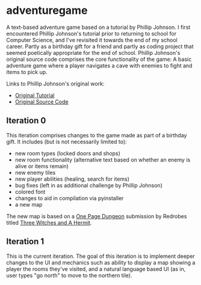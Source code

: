 ﻿# adventuregame

A text-based adventure game based on a tutorial by Phillip Johnson. I first encountered Phillip Johnson's tutorial prior to returning to school for Computer Science, and I've revisited it towards the end of my school career. Partly as a birthday gift for a friend and partly as coding project that seemed poetically appropriate for the end of school. Phillip Johnson's original source code comprises the core functionality of the game: A basic adventure game where a player navigates a cave with enemies to fight and items to pick up. 

Links to Phillip Johnson's original work:
* [Original Tutorial](https://letstalkdata.com/2014/08/how-to-write-a-text-adventure-in-python/)
* [Original Source Code](https://github.com/phillipjohnson/text-adventure-tut)

## Iteration 0

This iteration comprises changes to the game made as part of a birthday gift. It includes (but is not necessarily limited to): 
* new room types (locked doors and shops)
* new room functionality (alternative text based on whether an enemy is alive or items remain)
* new enemy tiles
* new player abilities (healing, search for items)
* bug fixes (left in as additional challenge by Phillip Johnson)
* colored font
* changes to aid in compilation via pyinstaller
* a new map

The new map is based on a [One Page Dungeon](https://www.sageadvice.eu/2016/03/22/need-an-adventure-one-page-dungeon/) submission by Redrobes titled [Three Witches and A Hermit](https://campaignwiki.org/1pdc/2010/ ).

## Iteration 1

This is the current iteration. The goal of this iteration is to implement deeper changes to the UI and mechanics such as ability to display a map showing a player the rooms they've visited, and a natural language based UI (as in, user types "go north" to move to the northern tile).
